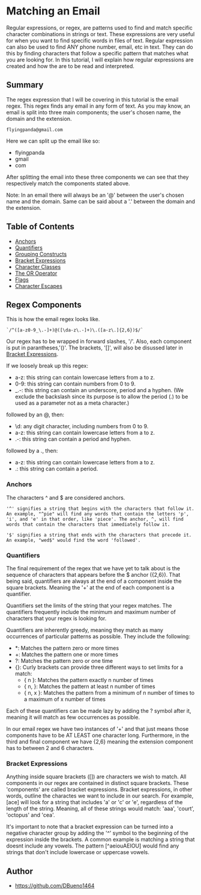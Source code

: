 # Matching an Email

Regular expressions, or regex, are patterns used to find and match specific character combinations in strings or text. These expressions are very useful for when you want to find specific words in files of text. Regular expression can also be used to find ANY phone number, email, etc in text. They can do this by finding characters that follow a specific pattern that matches what you are looking for. In this tutorial, I will explain how regular expressions are created and how the are to be read and interpreted.

## Summary

The regex expression that I will be covering in this tutorial is the email regex. This regex finds any email in any form of text. As you may know, an email is split into three main components; the user's chosen name, the domain and the extension. 

```
flyingpanda@gmail.com
```
Here we can split up the email like so:
- flyingpanda
- gmail
- com

After splitting the email into these three components we can see that they respectively match the components stated above.

Note: In an email there will always be an '@' between the user's chosen name and the domain. Same can be said about a '.' between the domain and the extension.


## Table of Contents

- [Anchors](#anchors)
- [Quantifiers](#quantifiers)
- [Grouping Constructs](#grouping-constructs)
- [Bracket Expressions](#bracket-expressions)
- [Character Classes](#character-classes)
- [The OR Operator](#the-or-operator)
- [Flags](#flags)
- [Character Escapes](#character-escapes)

## Regex Components

This is how the email regex looks like. 

```
`/^([a-z0-9_\.-]+)@([\da-z\.-]+)\.([a-z\.]{2,6})$/`
```

Our regex has to be wrapped in forward slashes, '/'. Also, each component is put in parantheses,'()'. The brackets, '[]', will also be disussed later in [Bracket Expressions](#bracket-expressions).

If we loosely break up this regex:
- a-z: this string can contain lowercase letters from a to z.
- 0-9: this string can contain numbers from 0 to 9.
- _.-: this string can contain an underscore, period and a hyphen. (We exclude the backslash since its purpose is to allow the period (.) to be used as a parameter not as a meta character.)

followed by an @, then:
- \d: any digit character, including numbers from 0 to 9.
- a-z: this string can contain lowercase letters from a to z.
- .-: this string can contain a period and hyphen.

followed by a ., then:
- a-z: this string can contain lowercase letters from a to z.
- .: this string can contain a period.

### Anchors

The characters ^ and $ are considered anchors.

```
'^' signifies a string that begins with the characters that follow it. An example, "^pie" will find any words that contain the letters 'p', 'i', and 'e' in that order, like 'piece'. The anchor, ^, will find words that contain the characters that immediately follow it.
```

```
'$' signifies a string that ends with the characters that precede it. An example, "wed$" would find the word 'followed'.
```

### Quantifiers

The final requirement of the regex that we have yet to talk about is the sequence of characters that appears before the $ anchor ({2,6}). That being said, quantifiers are always at the end of a component inside the square brackets. Meaning the '+' at the end of each component is a quantifier.

Quantifiers set the limits of the string that your regex matches. The quantifiers frequently include the minimum and maximum number of characters that your regex is looking for.

Quantifiers are inherently greedy, meaning they match as many occurrences of particular patterns as possible. They include the following:

- *: Matches the pattern zero or more times
- +: Matches the pattern one or more times
- ?: Matches the pattern zero or one time
- {}: Curly brackets can provide three different ways to set limits for a match:
    - { n }: Matches the pattern exactly n number of times
    - { n, }: Matches the pattern at least n number of times
    - { n, x }: Matches the pattern from a minimum of n number of times to a maximum of x number of times

Each of these quantifiers can be made lazy by adding the ? symbol after it, meaning it will match as few occurrences as possible.

In our email regex we have two instances of '+' and that just means those components have to be AT LEAST one character long. Furthermore, in the third and final component we have {2,6} meaning the extension component has to between 2 and 6 characters.

### Bracket Expressions

Anything inside square brackets ([]) are characters we wish to match. All components in our regex are contained in distinct square brackets. These 'components' are called bracket expressions. Bracket expressions, in other words, outline the charactes we want to include in our search. For example, [ace] will look for a string that includes 'a' or 'c' or 'e', regardless of the length of the string. Meaning, all of these strings would match: 'aaa', 'court', 'octopus' and 'cea'.

It's important to note that a bracket expression can be turned into a negative character group by adding the '^' symbol to the beginning of the expression inside the brackets. A common example is matching a string that doesnt include any vowels. The pattern [^aeiouAEIOU] would find any strings that don't include lowercase or uppercase vowels.

## Author

- https://github.com/DBueno1464